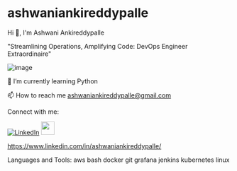 # ashwaniankireddypalle

Hi 👋, I'm Ashwani Ankireddypalle

"Streamlining Operations, Amplifying Code: DevOps Engineer Extraordinaire"

![image](https://github.com/user-attachments/assets/e6f36617-8555-4dd6-9524-8c6bdf5d0708)





🌱 I’m currently learning Python

📫 How to reach me ashwaniankireddypalle@gmail.com

Connect with me:

[![LinkedIn](https://img.shields.io/badge/LinkedIn-blue?logo=linkedin&logoColor=white)](https://www.linkedin.com/in/ashwaniankireddypalle/)
[<img src="https://cdn.jsdelivr.net/npm/simple-icons@v3/icons/linkedin.svg" height="30" width="30" />](https://www.linkedin.com/in/ashwaniankireddypalle/)

https://www.linkedin.com/in/ashwaniankireddypalle/

Languages and Tools:
aws bash docker git grafana jenkins kubernetes linux
